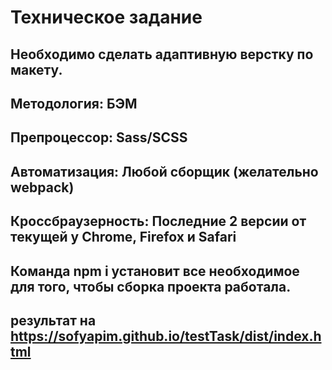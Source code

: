 # Техническое задание  
## Необходимо сделать адаптивную верстку по макету.
## Методология: БЭМ
## Препроцессор: Sass/SCSS
## Автоматизация: Любой сборщик (желательно webpack)
## Кроссбраузерность: Последние 2 версии от текущей у Chrome, Firefox и Safari
## Команда npm i установит все необходимое для того, чтобы сборка проекта работала.
## результат на https://sofyapim.github.io/testTask/dist/index.html
